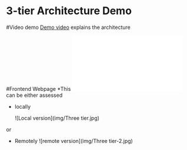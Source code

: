# 3-tier Architecture Demo

#Video demo
[Demo video](https://youtu.be/5S-OaFjtILE) explains the architecture

#Frontend Webpage
*This ![webpage index.html](public/index.html) can be either assessed 
- locally

  ![Local version](img/Three tier.jpg)  

or

- Remotely
  ![remote version](img/Three tier-2.jpg)


